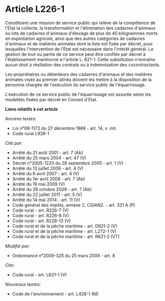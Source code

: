 # Article L226-1

Constituent une mission de service public qui relève de la compétence de l'Etat la collecte, la transformation et
l'élimination des cadavres d'animaux ou lots de cadavres d'animaux d'élevage de plus de 40 kilogrammes morts en exploitation
agricole, ainsi que des autres catégories de cadavres d'animaux et de matières animales dont la liste est fixée par décret,
pour lesquelles l'intervention de l'Etat est nécessaire dans l'intérêt général. La gestion de tout ou partie de ce service
peut être confiée par décret à l'établissement mentionné à l'article L. 621-1. Cette substitution n'entraîne aucun droit à
résiliation des contrats ou à indemnisation des cocontractants. 

Les propriétaires ou détenteurs des cadavres d'animaux et des matières animales visés au premier alinéa doivent les mettre à
la disposition de la personne chargée de l'exécution du service public de l'équarrissage.

L'exécution de ce service public de l'équarrissage est assurée selon les modalités fixées par décret en Conseil d'Etat.

**Liens relatifs à cet article**

_Anciens textes_:

  - Loi n°68-1172 du 27 décembre 1968 - art. 14, v. init.
  - Code rural L926-1

_Cité par_:

  - Arrêté du 21 août 2001 - art. 7 (Ab)
  - Arrêté du 25 mars 2004 - art. 47 (V)
  - Décret n°2005-1220 du 28 septembre 2005 - art. 1 (V)
  - Arrêté du 13 juillet 2006 - art. 4 (V)
  - Arrêté du 6 avril 2007 - art. 4 (V)
  - Arrêté du 1er avril 2008 - art. 7 (Ab)
  - Arrêté du 19 mai 2009 (V)
  - Arrêté du 28 octobre 2009 - art. 7 (Ab)
  - Arrêté du 22 juillet 2011 - art. 5 (V)
  - Arrêté du 14 mai 2014 - art. 11 (V)
  - Code général des impôts, annexe 2, CGIAN2. - art. 321 A (P)
  - Code rural - art. R226-7 (V)
  - Code rural - art. R226-8 (V)
  - Code rural - art. R228-13 (V)
  - Code rural et de la pêche maritime - art. D621-2 (V)
  - Code rural et de la pêche maritime - art. L272-1 (V)
  - Code rural et de la pêche maritime - art. R621-2 (VT)

_Modifié par_:

  - Ordonnance n°2009-325 du 25 mars 2009 - art. 8

_Cite_:

  - Code rural - art. L621-1 (V)

_Nouveaux textes_:

  - Code de l'environnement - art. L426-1 (M)
